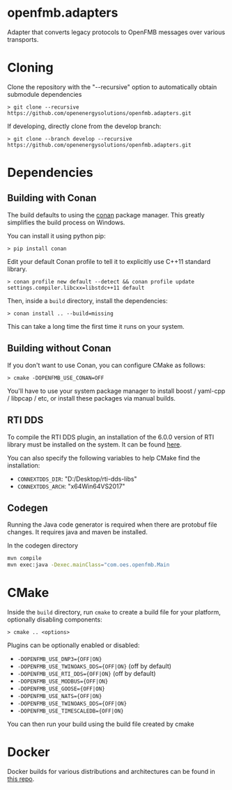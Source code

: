 # openfmb.adapters

Adapter that converts legacy protocols to OpenFMB messages over various
transports.

# Cloning

Clone the repository with the "--recursive" option to automatically obtain
submodule dependencies

```
> git clone --recursive https://github.com/openenergysolutions/openfmb.adapters.git
```

If developing, directly clone from the develop branch:

```
> git clone --branch develop --recursive https://github.com/openenergysolutions/openfmb.adapters.git
```

# Dependencies

## Building with Conan

The build defaults to using the [conan](https://conan.io/) package manager. This
greatly simplifies the build process on Windows.

You can install it using python pip:

```
> pip install conan
```

Edit your default Conan profile to tell it to explicitly use C++11 standard
library.

```
> conan profile new default --detect && conan profile update settings.compiler.libcxx=libstdc++11 default
```

Then, inside a `build` directory, install the dependencies:

```
> conan install .. --build=missing
```

This can take a long time the first time it runs on your system.

## Building without Conan

If you don't want to use Conan, you can configure CMake as follows:

```
> cmake -DOPENFMB_USE_CONAN=OFF
```

You'll have to use your system package manager to install boost / yaml-cpp /
libpcap / etc, or install these packages via manual builds.

## RTI DDS

To compile the RTI DDS plugin, an installation of the 6.0.0 version of RTI
library must be installed on the system. It can be found
[here](http://www.rti.com/downloads/connext-files.html).

You can also specify the following variables to help CMake find the
installation:

- `CONNEXTDDS_DIR`: "D:/Desktop/rti-dds-libs"
- `CONNEXTDDS_ARCH`: "x64Win64VS2017"

## Codegen

Running the Java code generator is required when there are protobuf file
changes. It requires java and maven be installed.

In the codegen directory

``` sh
mvn compile
mvn exec:java -Dexec.mainClass="com.oes.openfmb.Main
```

# CMake

Inside the `build` directory, run `cmake` to create a build file for your
platform, optionally disabling
components:

```
> cmake .. <options>
```

Plugins can be optionally enabled or disabled:

- `-DOPENFMB_USE_DNP3={OFF|ON}`
- `-DOPENFMB_USE_TWINOAKS_DDS={OFF|ON}`  (off by default)
- `-DOPENFMB_USE_RTI_DDS={OFF|ON}`  (off by default)
- `-DOPENFMB_USE_MODBUS={OFF|ON}`
- `-DOPENFMB_USE_GOOSE={OFF|ON}`
- `-DOPENFMB_USE_NATS={OFF|ON}`
- `-DOPENFMB_USE_TWINOAKS_DDS={OFF|ON}`
- `-DOPENFMB_USE_TIMESCALEDB={OFF|ON}`

You can then run your build using the build file created by cmake

# Docker

Docker builds for various distributions and architectures can be found in [this
repo](https://github.com/openenergysolutions/openfmb.adapters.docker).
